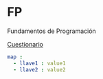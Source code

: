 # FP
Fundamentos de Programación

[Cuestionario](https://forms.office.com/r/Y1cTP2V4tb)

```YAML
map :
  - llave1 : value1
  - llave2 : value2
```
